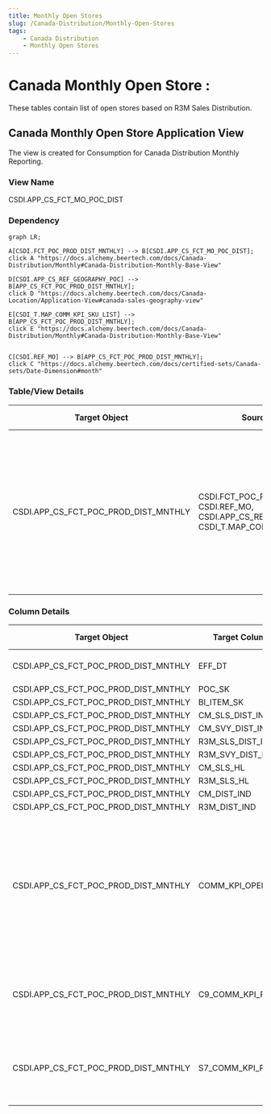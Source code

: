 ```yaml
---
title: Monthly Open Stores
slug: /Canada-Distribution/Monthly-Open-Stores
tags:
    - Canada Distribution
    - Monthly Open Stores
---
```

# Canada Monthly Open Store :
These tables contain list of open stores based on R3M  Sales Distribution.


## Canada Monthly Open Store Application View

The view is created for Consumption for Canada Distribution Monthly Reporting.

### View Name 
CSDI.APP_CS_FCT_MO_POC_DIST

### Dependency

``` mermaid
graph LR;

A[CSDI.FCT_POC_PROD_DIST_MNTHLY] --> B[CSDI.APP_CS_FCT_MO_POC_DIST];
click A "https://docs.alchemy.beertech.com/docs/Canada-Distribution/Monthly#Canada-Distribution-Monthly-Base-View"

D[CSDI.APP_CS_REF_GEOGRAPHY_POC] --> B[APP_CS_FCT_POC_PROD_DIST_MNTHLY];
click D "https://docs.alchemy.beertech.com/docs/Canada-Location/Application-View#canada-sales-geography-view"

E[CSDI_T.MAP_COMM_KPI_SKU_LIST] --> B[APP_CS_FCT_POC_PROD_DIST_MNTHLY];
click E "https://docs.alchemy.beertech.com/docs/Canada-Distribution/Monthly#Canada-Distribution-Monthly-Base-View"


C[CSDI.REF_MO] --> B[APP_CS_FCT_POC_PROD_DIST_MNTHLY];
click C "https://docs.alchemy.beertech.com/docs/certified-sets/Canada-sets/Date-Dimension#month"

```



### Table/View Details

| Target Object                        | Source Objects                                                                                                   | Join Condition                                                                                                                                                                                                                                                                                                                                                                                                                                                                                                | Filter Condition | Transformation Process | Additional Details | Job Code | Process | Cadence |
| ------------------------------------ | ---------------------------------------------------------------------------------------------------------------- | ------------------------------------------------------------------------------------------------------------------------------------------------------------------------------------------------------------------------------------------------------------------------------------------------------------------------------------------------------------------------------------------------------------------------------------------------------------------------------------------------------------- | ---------------- | ---------------------- | ------------------ | -------- | ------- | ------- |
| CSDI.APP_CS_FCT_POC_PROD_DIST_MNTHLY | CSDI.FCT_POC_PROD_DIST_MNTHLY,<br/>CSDI.REF_MO,<br/>CSDI.APP_CS_REF_GEOGRAPHY_POC,<br/>CSDI_T.MAP_COMM_KPI_SKU_LIST | CSDI.FCT_POC_PROD_DIST_MNTHLY dist<br/>INNER JOIN CSDI.REF_MO mo<br/>         on dist.mo_sk = mo.mo_sk<br/>LEFT JOIN CSDI_T.MAP_COMM_KPI_SKU_LIST SL_C9<br/>        on dist.POC_SK=SL_C9.POC_SK and dist.CNSMR_PROD_SK=SL_C9.CNSMR_PROD_SK and SL_C9.KPI_NAME='C9'<br/>LEFT JOIN CSDI_T.MAP_COMM_KPI_SKU_LIST SL_S7<br/>        on dist.POC_SK=SL_S7.POC_SK and dist.CNSMR_PROD_SK=SL_S7.CNSMR_PROD_SK and SL_S7.KPI_NAME='S7'<br/>INNER JOIN CSDI.APP_CS_REF_GEOGRAPHY_POC POC<br/>        on POC.POC_SK=dist.POC_SK |                  | View                   |                    |          |         |         |



### Column Details

| Target Object                        | Target Column Names     | Source Coulmn Name                                                                                                                                                                                                                                                                                                   | Logic                                                                                                                                                                                                                                                                                                                                                                                                                                                                                                                                     | Transformation Process |
| ------------------------------------ | ----------------------- | -------------------------------------------------------------------------------------------------------------------------------------------------------------------------------------------------------------------------------------------------------------------------------------------------------------------- | ----------------------------------------------------------------------------------------------------------------------------------------------------------------------------------------------------------------------------------------------------------------------------------------------------------------------------------------------------------------------------------------------------------------------------------------------------------------------------------------------------------------------------------------- | ---------------------- |
| CSDI.APP_CS_FCT_POC_PROD_DIST_MNTHLY | EFF_DT                  | CSDI.REF_MO.MO_SK,<br/>CSDI.FCT_POC_PROD_DIST_MNTHLY.MO_SK,<br/>CSDI.REF_MO.START_DT                                                                                                                                                                                                                                   | CSDI.REF_MO.START_DT                                                                                                                                                                                                                                                                                                                                                                                                                                                                                                                      | View                   |
| CSDI.APP_CS_FCT_POC_PROD_DIST_MNTHLY | POC_SK                  | CSDI.FCT_POC_PROD_DIST_MNTHLY.POC_SK                                                                                                                                                                                                                                                                                 | Straight Move                                                                                                                                                                                                                                                                                                                                                                                                                                                                                                                             | View                   |
| CSDI.APP_CS_FCT_POC_PROD_DIST_MNTHLY | BI_ITEM_SK              | CSDI.FCT_POC_PROD_DIST_MNTHLY.BI_ITEM_SK                                                                                                                                                                                                                                                                             | Straight Move                                                                                                                                                                                                                                                                                                                                                                                                                                                                                                                             | View                   |
| CSDI.APP_CS_FCT_POC_PROD_DIST_MNTHLY | CM_SLS_DIST_IND         | CSDI.FCT_POC_PROD_DIST_MNTHLY.CM_SLS_DIST_IND                                                                                                                                                                                                                                                                        | Straight Move                                                                                                                                                                                                                                                                                                                                                                                                                                                                                                                             | View                   |
| CSDI.APP_CS_FCT_POC_PROD_DIST_MNTHLY | CM_SVY_DIST_IND         | CSDI.FCT_POC_PROD_DIST_MNTHLY.CM_SVY_DIST_IND                                                                                                                                                                                                                                                                        | WK.Start_DT                                                                                                                                                                                                                                                                                                                                                                                                                                                                                                                               | View                   |
| CSDI.APP_CS_FCT_POC_PROD_DIST_MNTHLY | R3M_SLS_DIST_IND        | CSDI.FCT_POC_PROD_DIST_MNTHLY.R3M_SLS_DIST_IND                                                                                                                                                                                                                                                                       | Straight Move                                                                                                                                                                                                                                                                                                                                                                                                                                                                                                                             | View                   |
| CSDI.APP_CS_FCT_POC_PROD_DIST_MNTHLY | R3M_SVY_DIST_IND        | CSDI.FCT_POC_PROD_DIST_MNTHLY.R3M_SVY_DIST_IND                                                                                                                                                                                                                                                                       | Straight Move                                                                                                                                                                                                                                                                                                                                                                                                                                                                                                                             | View                   |
| CSDI.APP_CS_FCT_POC_PROD_DIST_MNTHLY | CM_SLS_HL               | CSDI.FCT_POC_PROD_DIST_MNTHLY.CM_SLS_HL                                                                                                                                                                                                                                                                              | Straight Move                                                                                                                                                                                                                                                                                                                                                                                                                                                                                                                             | View                   |
| CSDI.APP_CS_FCT_POC_PROD_DIST_MNTHLY | R3M_SLS_HL              | CSDI.FCT_POC_PROD_DIST_MNTHLY.R3M_SLS_HL                                                                                                                                                                                                                                                                             | Straight Move                                                                                                                                                                                                                                                                                                                                                                                                                                                                                                                             | View                   |
| CSDI.APP_CS_FCT_POC_PROD_DIST_MNTHLY | CM_DIST_IND             | CSDI.FCT_POC_PROD_DIST_MNTHLY.CM_DIST_IND                                                                                                                                                                                                                                                                            | Straight Move                                                                                                                                                                                                                                                                                                                                                                                                                                                                                                                             | View                   |
| CSDI.APP_CS_FCT_POC_PROD_DIST_MNTHLY | R3M_DIST_IND            | CSDI.FCT_POC_PROD_DIST_MNTHLY.R3M_DIST_IND                                                                                                                                                                                                                                                                           | Straight Move                                                                                                                                                                                                                                                                                                                                                                                                                                                                                                                             | View                   |
| CSDI.APP_CS_FCT_POC_PROD_DIST_MNTHLY | COMM_KPI_OPEN_STORE_IND | CSDI.FCT_POC_PROD_DIST_MNTHLY.POC_SK,<br/>CSDI.APP_CS_REF_GEOGRAPHY_POC.POC_SK,<br/>CSDI.APP_CS_REF_GEOGRAPHY_POC.POC_CALLD_ON_CTGY_CODE<br/>CSDI.APP_CS_REF_GEOGRAPHY_POC.PREM_NAME<br/>CSDI.APP_CS_REF_GEOGRAPHY_POC.SLS_PROV_NAME<br/>CSDI.APP_CS_REF_GEOGRAPHY_POC.SLS_CH_NAME                                        | This indicator is 1 for Retails Store  which is marked as maked as "Field Sales" called on indicator. Except for Ontario TBS Store.<br/>Logic:<br/>case when<br/>                 CSDI.APP_CS_REF_GEOGRAPHY_POC.POC_CALLD_ON_CTGY_CODE='FIELD SALES'<br/>                and CSDI.APP_CS_REF_GEOGRAPHY_POC.PREM_NAME='OFF'<br/>                 and not ( CSDI.APP_CS_REF_GEOGRAPHY_POC.SLS_PROV_NAME='ONTARIO'<br/>                               and CSDI.APP_CS_REF_GEOGRAPHY_POC.SLS_CH_NAME='Brewers Distributors' ) <br/>then 1 else 0 end | View                   |
| CSDI.APP_CS_FCT_POC_PROD_DIST_MNTHLY | C9_COMM_KPI_PROD_IND    | CSDI.FCT_POC_PROD_DIST_MNTHLY.POC_SK,<br/>CSDI.FCT_POC_PROD_DIST_MNTHLY.CNSMR_PROD_SK,<br/>CSDI.FCT_POC_PROD_DIST_MNTHLY.KPI_NAME,<br/>CSDI.FCT_POC_PROD_DIST_MNTHLY.R3M_SLS_DIST_IND,<br/>CSDI_T.MAP_COMM_KPI_SKU_LIST.POC_SK,<br/>CSDI_T.MAP_COMM_KPI_SKU_LIST.CNSMR_PROD_SK,<br/>CSDI_T.MAP_COMM_KPI_SKU_LIST.KPI_NAME, | if there is a SKU in the C9 SKU list and R3M Distribution  greater that 1 then 1 else 0                                                                                                                                                                                                                                                                                                                                                                                                                                                   | View                   |
| CSDI.APP_CS_FCT_POC_PROD_DIST_MNTHLY | S7_COMM_KPI_PROD_IND    | CSDI.FCT_POC_PROD_DIST_MNTHLY.POC_SK,<br/>CSDI.FCT_POC_PROD_DIST_MNTHLY.CNSMR_PROD_SK,<br/>CSDI.FCT_POC_PROD_DIST_MNTHLY.KPI_NAME,<br/>CSDI.FCT_POC_PROD_DIST_MNTHLY.R3M_SLS_DIST_IND,<br/>CSDI_T.MAP_COMM_KPI_SKU_LIST.POC_SK,<br/>CSDI_T.MAP_COMM_KPI_SKU_LIST.CNSMR_PROD_SK,<br/>CSDI_T.MAP_COMM_KPI_SKU_LIST.KPI_NAME, | if there is a SKU in the S7 SKU list and R3M Distribution  greater that 1 then 1 else 0                                                                                                                                                                                                                                                                                                                                                                                                                                                   | View                   |